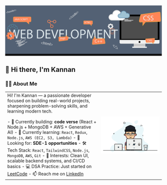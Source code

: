 <!-- Banner -->
![My Banner](https://raw.githubusercontent.com/kannan126/kannan126/main/assets/my-banner.png)

<!-- Intro Header -->
<h2>👋 Hi there, I'm Kannan</h2>

<!-- About Me Section -->
<h3>👨‍💻 About Me</h3>

<table>
  <tr>
    <td width="60%">
      Hi! I'm Kannan — a passionate developer focused on building real-world projects, sharpening problem-solving skills, and learning modern tech.
      <br><br>
      - 🔭 Currently building: <strong>code verse</strong> (React + Node.js + MongoDB + AWS + Generative AI)  
      - 🌱 Currently learning: <code>React</code>, <code>Redux</code>, <code>Node.js</code>, <code>AWS (EC2, S3, Lambda)</code>  
      - 💼 Looking for: <strong>SDE-1 opportunities</strong>  
      - 🛠️ Tech Stack: <code>React</code>, <code>TailwindCSS</code>, <code>Node.js</code>, <code>MongoDB</code>, <code>AWS</code>, <code>Git</code>  
      - 🧠 Interests: Clean UI, scalable backend systems, and CI/CD basics  
      - 💻 DSA Practice: Just started on <a href="https://leetcode.com/Kannan-12/" target="_blank">LeetCode</a>  
      - 📫 Reach me on <a href="https://www.linkedin.com/in/kannan-k-83a7aa237/" target="_blank">LinkedIn</a>
    </td>
    <td>
      <img src="https://raw.githubusercontent.com/kannan126/kannan126/refs/heads/main/assets/my-gif.png" width="250" alt="Coding GIF">
    </td>
  </tr>
</table>
